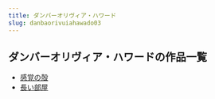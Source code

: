 ```yaml
---
title: ダンバーオリヴィア・ハワード
slug: danbaorivuiahawado03
---
```


## ダンバーオリヴィア・ハワードの作品一覧

- [感覚の殻](ganjuenoque-216)
- [長い部屋](changibuwu-845)
